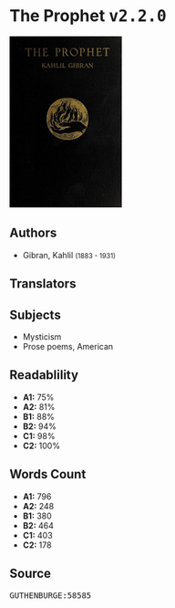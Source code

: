 # The Prophet <kbd>v2.2.0</kbd>

![](./cover.medium.jpg "")

## Authors


 - Gibran, Kahlil <small>(1883 - 1931)</small>

## Translators



## Subjects


 - Mysticism
 - Prose poems, American

## Readablility


 - **A1:** 75%
 - **A2:** 81%
 - **B1:** 88%
 - **B2:** 94%
 - **C1:** 98%
 - **C2:** 100%

## Words Count


 - **A1:** 796
 - **A2:** 248
 - **B1:** 380
 - **B2:** 464
 - **C1:** 403
 - **C2:** 178

## Source


<kbd>GUTHENBURGE:58585</kbd>
